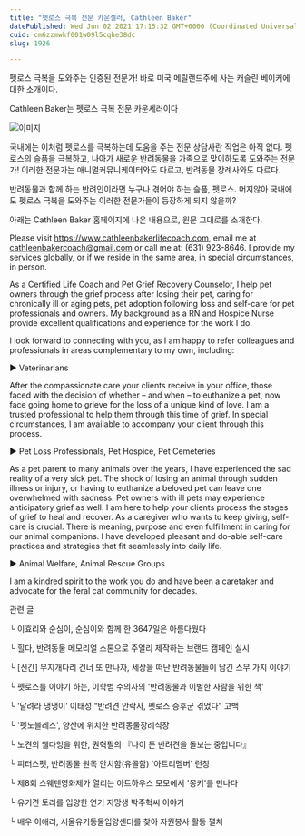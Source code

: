 ```yaml
---
title: "펫로스 극복 전문 카운셀러, Cathleen Baker"
datePublished: Wed Jun 02 2021 17:15:32 GMT+0000 (Coordinated Universal Time)
cuid: cm6zzmwkf001w09l5cqhe38dc
slug: 1926

---
```



펫로스 극복을 도와주는 인증된 전문가! 바로 미국 메릴랜드주에 사는 캐슬린 베이커에 대한 소개이다.

Cathleen Baker는 펫로스 극복 전문 카운세러이다

![이미지](https://cdn.hashnode.com/res/hashnode/image/upload/v1739248474267/3be34ad4-11df-484b-8984-87e1f55ab17b.png)

국내에는 이처럼 펫로스를 극복하는데 도움을 주는 전문 상담사란 직업은 아직 없다. 펫로스의 슬픔을 극복하고, 나아가 새로운 반려동물을 가족으로 맞이하도록 도와주는 전문가! 이러한 전문가는 애니멀커뮤니케이터와도 다르고, 반려동물 장례사와도 다르다.

반려동물과 함께 하는 반려인이라면 누구나 겪어야 하는 슬픔, 펫로스. 머지않아 국내에도 펫로스 극복을 도와주는 이러한 전문가들이 등장하게 되지 않을까?

아래는 Cathleen Baker 홈페이지에 나온 내용으로, 원문 그대로를 소개한다.

Please visit https://www.cathleenbakerlifecoach.com, email me at cathleenbakercoach@gmail.com or call me at: (631) 923-8646. I provide my services globally, or if we reside in the same area, in special circumstances, in person.

As a Certified Life Coach and Pet Grief Recovery Counselor, I help pet owners through the grief process after losing their pet, caring for chronically ill or aging pets, pet adoption following loss and self-care for pet professionals and owners. My background as a RN and Hospice Nurse provide excellent qualifications and experience for the work I do.

I look forward to connecting with you, as I am happy to refer colleagues and professionals in areas complementary to my own, including:

► Veterinarians

After the compassionate care your clients receive in your office, those faced with the decision of whether – and when – to euthanize a pet, now face going home to grieve for the loss of a unique kind of love. I am a trusted professional to help them through this time of grief. In special circumstances, I am available to accompany your client through this process.

► Pet Loss Professionals, Pet Hospice, Pet Cemeteries

As a pet parent to many animals over the years, I have experienced the sad reality of a very sick pet. The shock of losing an animal through sudden illness or injury, or having to euthanize a beloved pet can leave one overwhelmed with sadness. Pet owners with ill pets may experience anticipatory grief as well. I am here to help your clients process the stages of grief to heal and recover. As a caregiver who wants to keep giving, self-care is crucial. There is meaning, purpose and even fulfillment in caring for our animal companions. I have developed pleasant and do-able self-care practices and strategies that fit seamlessly into daily life.

► Animal Welfare, Animal Rescue Groups

I am a kindred spirit to the work you do and have been a caretaker and advocate for the feral cat community for decades.

관련 글

└ 이효리와 순심이, 순심이와 함께 한 3647일은 아름다웠다

└ 힐다, 반려동물 메모리얼 스톤으로 주얼리 제작하는 브랜드 캠페인 실시

└ [신간] 무지개다리 건너 또 만나자, 세상을 떠난 반려동물들이 남긴 스무 가지 이야기

└ 펫로스를 이야기 하는, 이학범 수의사의 '반려동물과 이별한 사람을 위한 책'

└ ‘달려라 댕댕이’ 이태성 “반려견 안락사, 펫로스 증후군 겪었다” 고백

└ '펫노블레스', 양산에 위치한 반려동물장례식장

└ 노견의 웰다잉을 위한, 권혁필의 『나이 든 반려견을 돌보는 중입니다』

└ 피터스펫, 반려동물 원목 안치함(유골함) '아트리멤버' 런칭

└ 제8회 스웨덴영화제가 열리는 아트하우스 모모에서 '몽키'를 만나다

└ 유기견 토리를 입양한 연기 지망생 박주혁씨 이야기

└ 배우 이애리, 서울유기동물입양센터를 찾아 자원봉사 활동 펼쳐